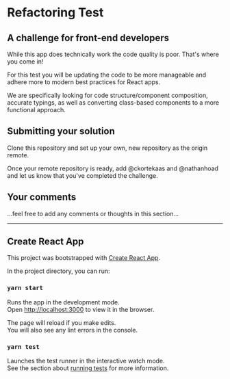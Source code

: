 # Refactoring Test

## A challenge for front-end developers

While this app does technically work the code quality is poor. That's where you come in!

For this test you will be updating the code to be more manageable and adhere more to modern best practices for React apps.

We are specifically looking for code structure/component composition, accurate typings, as well as converting class-based components to a more functional approach.

## Submitting your solution

Clone this repository and set up your own, new repository as the origin remote. 

Once your remote repository is ready, add @ckortekaas and @nathanhoad and let us know that you've completed the challenge.

## Your comments

...feel free to add any comments or thoughts in this section...

----

## Create React App

This project was bootstrapped with [Create React App](https://github.com/facebook/create-react-app).

In the project directory, you can run:

### `yarn start`

Runs the app in the development mode.\
Open [http://localhost:3000](http://localhost:3000) to view it in the browser.

The page will reload if you make edits.\
You will also see any lint errors in the console.

### `yarn test`

Launches the test runner in the interactive watch mode.\
See the section about [running tests](https://facebook.github.io/create-react-app/docs/running-tests) for more information.